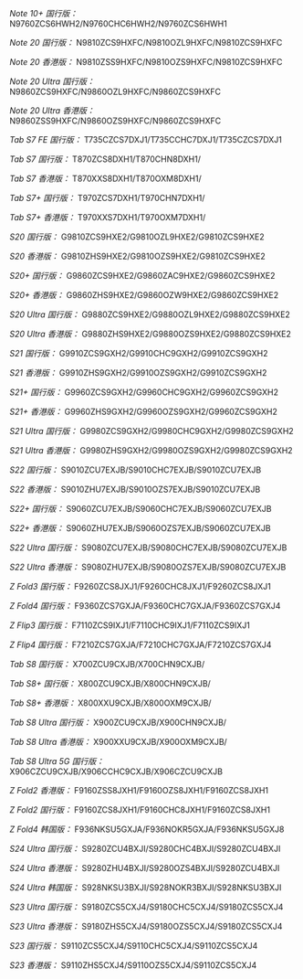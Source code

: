 *Note 10+ 国行版：*
N9760ZCS6HWH2/N9760CHC6HWH2/N9760ZCS6HWH1

*Note 20 国行版：*
N9810ZCS9HXFC/N9810OZL9HXFC/N9810ZCS9HXFC

*Note 20 香港版：*
N9810ZSS9HXFC/N9810OZS9HXFC/N9810ZCS9HXFC

*Note 20 Ultra 国行版：*
N9860ZCS9HXFC/N9860OZL9HXFC/N9860ZCS9HXFC

*Note 20 Ultra 香港版：*
N9860ZSS9HXFC/N9860OZS9HXFC/N9860ZCS9HXFC

*Tab S7 FE 国行版：*
T735CZCS7DXJ1/T735CCHC7DXJ1/T735CZCS7DXJ1

*Tab S7 国行版：*
T870ZCS8DXH1/T870CHN8DXH1/

*Tab S7 香港版：*
T870XXS8DXH1/T870OXM8DXH1/

*Tab S7+ 国行版：*
T970ZCS7DXH1/T970CHN7DXH1/

*Tab S7+ 香港版：*
T970XXS7DXH1/T970OXM7DXH1/

*S20 国行版：*
G9810ZCS9HXE2/G9810OZL9HXE2/G9810ZCS9HXE2

*S20 香港版：*
G9810ZHS9HXE2/G9810OZS9HXE2/G9810ZCS9HXE2

*S20+ 国行版：*
G9860ZCS9HXE2/G9860ZAC9HXE2/G9860ZCS9HXE2

*S20+ 香港版：*
G9860ZHS9HXE2/G9860OZW9HXE2/G9860ZCS9HXE2

*S20 Ultra 国行版：*
G9880ZCS9HXE2/G9880OZL9HXE2/G9880ZCS9HXE2

*S20 Ultra 香港版：*
G9880ZHS9HXE2/G9880OZS9HXE2/G9880ZCS9HXE2

*S21 国行版：*
G9910ZCS9GXH2/G9910CHC9GXH2/G9910ZCS9GXH2

*S21 香港版：*
G9910ZHS9GXH2/G9910OZS9GXH2/G9910ZCS9GXH2

*S21+ 国行版：*
G9960ZCS9GXH2/G9960CHC9GXH2/G9960ZCS9GXH2

*S21+ 香港版：*
G9960ZHS9GXH2/G9960OZS9GXH2/G9960ZCS9GXH2

*S21 Ultra 国行版：*
G9980ZCS9GXH2/G9980CHC9GXH2/G9980ZCS9GXH2

*S21 Ultra 香港版：*
G9980ZHS9GXH2/G9980OZS9GXH2/G9980ZCS9GXH2

*S22 国行版：*
S9010ZCU7EXJB/S9010CHC7EXJB/S9010ZCU7EXJB

*S22 香港版：*
S9010ZHU7EXJB/S9010OZS7EXJB/S9010ZCU7EXJB

*S22+ 国行版：*
S9060ZCU7EXJB/S9060CHC7EXJB/S9060ZCU7EXJB

*S22+ 香港版：*
S9060ZHU7EXJB/S9060OZS7EXJB/S9060ZCU7EXJB

*S22 Ultra 国行版：*
S9080ZCU7EXJB/S9080CHC7EXJB/S9080ZCU7EXJB

*S22 Ultra 香港版：*
S9080ZHU7EXJB/S9080OZS7EXJB/S9080ZCU7EXJB

*Z Fold3 国行版：*
F9260ZCS8JXJ1/F9260CHC8JXJ1/F9260ZCS8JXJ1

*Z Fold4 国行版：*
F9360ZCS7GXJA/F9360CHC7GXJA/F9360ZCS7GXJ4

*Z Flip3 国行版：*
F7110ZCS9IXJ1/F7110CHC9IXJ1/F7110ZCS9IXJ1

*Z Flip4 国行版：*
F7210ZCS7GXJA/F7210CHC7GXJA/F7210ZCS7GXJ4

*Tab S8 国行版：*
X700ZCU9CXJB/X700CHN9CXJB/

*Tab S8+ 国行版：*
X800ZCU9CXJB/X800CHN9CXJB/

*Tab S8+ 香港版：*
X800XXU9CXJB/X800OXM9CXJB/

*Tab S8 Ultra 国行版：*
X900ZCU9CXJB/X900CHN9CXJB/

*Tab S8 Ultra 香港版：*
X900XXU9CXJB/X900OXM9CXJB/

*Tab S8 Ultra 5G 国行版：*
X906CZCU9CXJB/X906CCHC9CXJB/X906CZCU9CXJB

*Z Fold2 香港版：*
F9160ZSS8JXH1/F9160OZS8JXH1/F9160ZCS8JXH1

*Z Fold2 国行版：*
F9160ZCS8JXH1/F9160CHC8JXH1/F9160ZCS8JXH1

*Z Fold4 韩国版：*
F936NKSU5GXJA/F936NOKR5GXJA/F936NKSU5GXJ8

*S24 Ultra 国行版：*
S9280ZCU4BXJI/S9280CHC4BXJI/S9280ZCU4BXJI

*S24 Ultra 香港版：*
S9280ZHU4BXJI/S9280OZS4BXJI/S9280ZCU4BXJI

*S24 Ultra 韩国版：*
S928NKSU3BXJI/S928NOKR3BXJI/S928NKSU3BXJI

*S23 Ultra 国行版：*
S9180ZCS5CXJ4/S9180CHC5CXJ4/S9180ZCS5CXJ4

*S23 Ultra 香港版：*
S9180ZHS5CXJ4/S9180OZS5CXJ4/S9180ZCS5CXJ4

*S23 国行版：*
S9110ZCS5CXJ4/S9110CHC5CXJ4/S9110ZCS5CXJ4

*S23 香港版：*
S9110ZHS5CXJ4/S9110OZS5CXJ4/S9110ZCS5CXJ4

